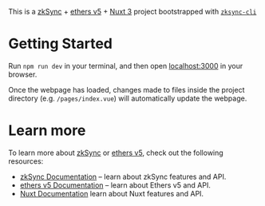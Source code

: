 This is a [zkSync](https://zksync.io) + [ethers v5](https://docs.ethers.org/v5/) + [Nuxt 3](https://nuxt.com) project bootstrapped with [`zksync-cli`](https://github.com/matter-labs/zksync-cli)

# Getting Started

Run `npm run dev` in your terminal, and then open [localhost:3000](http://localhost:3000) in your browser.

Once the webpage has loaded, changes made to files inside the project directory (e.g. `/pages/index.vue`) will automatically update the webpage.

# Learn more

To learn more about [zkSync](https://zksync.io) or [ethers v5](https://docs.ethers.org/v5/), check out the following resources:

- [zkSync Documentation](https://era.zksync.io/docs/dev) – learn about zkSync features and API.
- [ethers v5 Documentation](https://docs.ethers.org/v5/) – learn about Ethers v5 and API.
- [Nuxt Documentation](https://nuxt.com/docs/getting-started/introduction) learn about Nuxt features and API.
